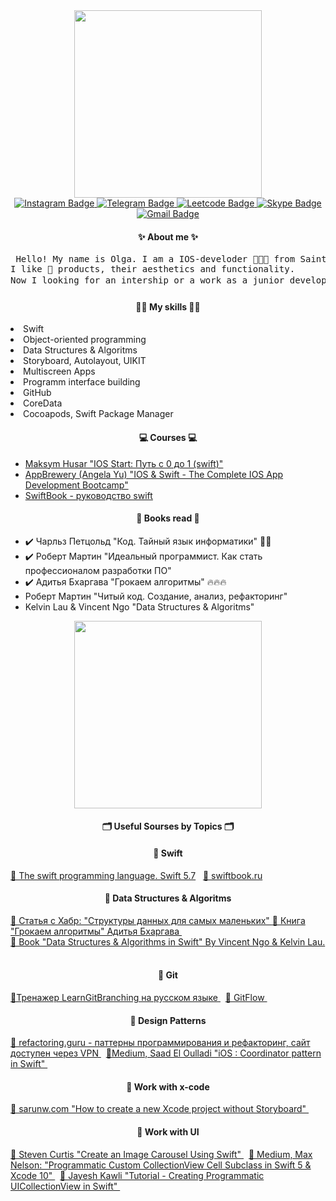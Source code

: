 
<div id="header" align="center">
  <img src="https://media.giphy.com/media/LmBsnpDCuturMhtLfw/giphy.gif" width="300"/>
</div>

<div class = "text">
<div id="badges" align="center">
  <a href="https://www.instagram.com/helga_psycho">
    <img src="https://img.shields.io/badge/instagram-green?style=for-the-badge&logo=instagram&logoColor=white" alt="Instagram Badge"/>
  </a>
  <a href="https://www.t.me/HelgaPsycho">
    <img src="https://img.shields.io/badge/telegram-blue?style=for-the-badge&logo=telegram&logoColor=white" alt="Telegram Badge"/>
  </a> 
  <a href="https://leetcode.com/HelgaPsycho/" >
    <img src="https://img.shields.io/badge/leetcode-yellow?style=for-the-badge&logo=leetcode&logoColor=white" alt="Leetcode Badge"/>
  </a>
  </a> 
  <a href="https://join.skype.com/invite/eIRMEiXX8Hmt" >
    <img src="https://img.shields.io/badge/skype-blue?style=for-the-badge&logo=skype&logoColor=white" alt="Skype Badge"/>
  </a>
  <a href="mailto:hardcorecase@gmail.com">  <img src="https://img.shields.io/badge/gmail-red?style=for-the-badge&logo=gmail&logoColor=white" alt="Gmail Badge"/>
  </a>
</div>
<div id="aboutMeHead" align = "center">
  <h4> <b> ✨ About me ✨
    </b>
  </h4>
</div>
<div id="aboutMe" align = "start">
  <p> 
  <pre> Hello! My name is Olga. I am a IOS-develoder 👩🏼‍💻 from Saint - Petersburg, Russia.
I like 🍏 products, their aesthetics and functionality. 
Now I looking for an intership or a work as a junior developer 🔍. </pre>
  </p>
</div>
<div id = "skillsHead" align = "center">
   <h4> <b> 💪🏻 My skills 💪🏻
    </b>
  </h4>
</div>
<div id = "skillsHead" align = "start"
     <ul>
      <li> Swift </li> 
      <li> Object-oriented programming  </li>
      <li> Data Structures & Algoritms
      <li> Storyboard, Autolayout, UIKIT </li>
      <li> Multiscreen Apps </li>
      <li> Programm interface building </li>
      <li> GitHub </li>
      <li> CoreData </li>
      <li> Cocoapods,  Swift Package Manager</li>
     </ul>
</div>
<div id = "coursesHead" align = "center">
     <h4> 💻 Courses 💻
     </h4>
</div>
<div id="courses" align = "start">
  <ul> 
    <li> <a href="https://www.udemy.com/course/ios-start-zero-to-one-swift">Maksym Husar "IOS Start: Путь с 0 до 1 (swift)"</a></li>
    <li>  <a href= "https://www.udemy.com/course/ios-13-app-development-bootcamp"> AppBrewery (Angela Yu) "IOS & Swift - The Complete IOS App Development Bootcamp" </a></li>
    <li> <a href="https://swiftbook.ru/content/languageguide/"> SwiftBook - руководство swift</a></li>
  </ul>
 </div>

<div id = "booksReadHead" align = "center">
     <h4> 📖 Books read 📖
     </h4>
</div>
<div id ="booksRead" align = "start">
  <ul>
    <li>✔️ Чарльз Петцольд "Код. Тайный язык информатики" 👍🏻</li>
    <li>✔️ Роберт Мартин "Идеальный программист. Как стать профессионалом разработки ПО"</li>
    <li>✔️ Адитья Бхаргава "Грокаем алгоритмы" 🔥🔥🔥</li>
    <li>Роберт Мартин "Читый код. Создание, анализ, рефакторинг" </li>
    <li>Kelvin Lau & Vincent Ngo "Data Structures & Algoritms" </li>
  </ul>
  </div>
  
 
<div id="bottom" align="center">
  <img src="https://media.giphy.com/media/VeT5jhseHD0W3dI7de/giphy.gif" width="300"/>
</div>

<div id = "SoursesByTopicHead" align = "center">
     <h4> 🗂 Useful Sourses by Topics 🗂
     </h4>
</div>
<div id= "ResoursesByTopics" align = "start">
  <h4 align = "center"> 📒 Swift
  </h4>
   <a href="https://docs.swift.org/swift-book/"> 📎 The swift programming language. 
Swift 5.7</a> &nbsp; 
  <a href="https://swiftbook.ru/content/languageguide/basics/">  📎 swiftbook.ru </a> 
   <h4 align = "center"> 📒 Data Structures & Algoritms
  </h4>
   <a href="https://habr.com/ru/post/310794/">  📎 Статья с Хабр: "Структуры данных для самых маленьких" </a> 
   <a href="https://www.labirint.ru/books/571060/">  📎 Книга "Грокаем алгоритмы" Адитья Бхаргава  </a> &nbsp; 
 <br>
   <a href="https://www.kodeco.com/books/data-structures-algorithms-in-swift">  📎 Book "Data Structures & Algorithms in Swift" By Vincent Ngo & Kelvin Lau.</a> &nbsp;
 <h4 align = "center"> 📒 Git
  </h4>
<a href="https://learngitbranching.js.org/?locale=ru_RU">  📎Тренажер LearnGitBranching на русском языке </a> &nbsp;
<a href="https://www.atlassian.com/ru/git/tutorials/comparing-workflows/gitflow-workflow">  📎 GitFlow </a> &nbsp;
   <h4 align = "center"> 📒 Design Patterns</h4>
  <a href="https://refactoring.guru/design-patterns">  📎 refactoring.guru - паттерны программирования и рефакторинг, сайт доступен через VPN  </a> &nbsp;
   <a href="https://saad-eloulladi.medium.com/ios-coordinator-pattern-in-swift-39a15aa3b01b">  📎Medium, Saad El Oulladi "iOS : Coordinator pattern in Swift"  </a> &nbsp;
  <h4 align = "center"> 📒 Work with x-code </h4>
  <a href="https://sarunw.com/posts/how-to-create-new-xcode-project-without-storyboard/">  
📎 sarunw.com "How to create a new Xcode project without Storyboard" </a> &nbsp;
 <h4 align = "center"> 📒 Work with UI </h4>
   <a href="https://stevenpcurtis.medium.com/create-an-image-carousel-using-swift-baa0583764f8">  📎 Steven Curtis "Create an Image Carousel Using Swift"  </a> &nbsp;
    <a href="https://medium.com/@max.codes/programmatic-custom-collectionview-cell-subclass-in-swift-5-xcode-10-291f8d41fdb1">  📎 Medium, Max Nelson: "Programmatic Custom CollectionView Cell Subclass in Swift 5 & Xcode 10" </a> &nbsp;
   <a href="https://jayeshkawli.ghost.io/tutorial-creating-programmatic-uicollectionview-in-swift/">  📎 
Jayesh Kawli "Tutorial - Creating Programmatic UICollectionView in Swift" </a> &nbsp;
  </div>

